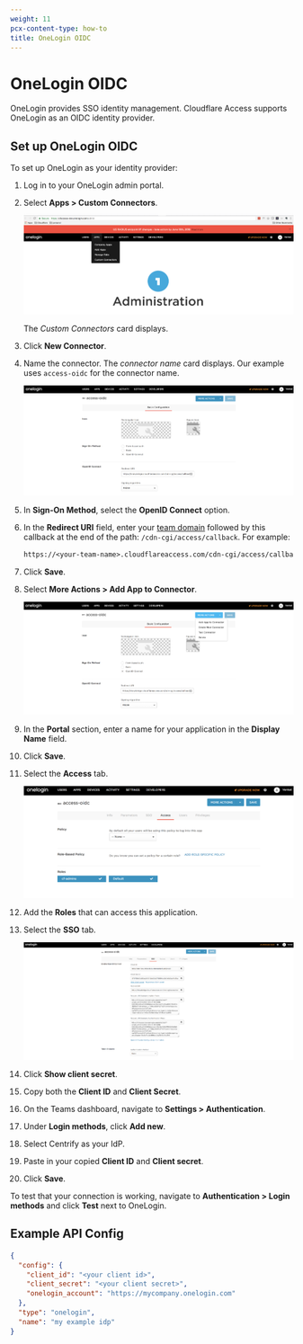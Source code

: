 ```yaml
---
weight: 11
pcx-content-type: how-to
title: OneLogin OIDC
---
```


# OneLogin OIDC

OneLogin provides SSO identity management. Cloudflare Access supports OneLogin as an OIDC identity provider.

## Set up OneLogin OIDC

To set up OneLogin as your identity provider:

1. Log in to your OneLogin admin portal.
1. Select **Apps > Custom Connectors**.

   ![OneLogin OIDC](../../static/documentation/identity/onelogin/onelogin-oidc-1.png)

   The _Custom Connectors_ card displays.

1. Click **New Connector**.
1. Name the connector. The _connector name_ card displays. Our example uses `access-oidc` for the connector name.

   ![OneLogin OIDC Application Basic Configuration page](../../static/documentation/identity/onelogin/onelogin-oidc-3.png)

1. In **Sign-On Method**, select the **OpenID Connect** option.
1. In the **Redirect URI** field, enter your [team domain](/glossary#team-domain) followed by this callback at the end of the path: `/cdn-cgi/access/callback`. For example:

   ```txt
   https://<your-team-name>.cloudflareaccess.com/cdn-cgi/access/callback
   ```

1. Click **Save**.
1. Select **More Actions > Add App to Connector**.

   ![OneLogin OIDC Application Basic Configuration page More Actions menu](../../static/documentation/identity/onelogin/onelogin-oidc-4.png)

1. In the **Portal** section, enter a name for your application in the **Display Name** field.
1. Click **Save**.
1. Select the **Access** tab.

   ![OneLogin OIDC Add Application Access page](../../static/documentation/identity/onelogin/onelogin-oidc-6.png)

1. Add the **Roles** that can access this application.
1. Select the **SSO** tab.

   ![OneLogin OIDC Add Application SSO page](../../static/documentation/identity/onelogin/onelogin-oidc-7.png)

1. Click **Show client secret**.

1. Copy both the **Client ID** and **Client Secret**.

1. On the Teams dashboard, navigate to **Settings > Authentication**.

1. Under **Login methods**, click **Add new**.

1. Select Centrify as your IdP.

1. Paste in your copied **Client ID** and **Client secret**.

1. Click **Save**.

To test that your connection is working, navigate to **Authentication > Login methods** and click **Test** next to OneLogin.

## Example API Config

```json
{
  "config": {
    "client_id": "<your client id>",
    "client_secret": "<your client secret>",
    "onelogin_account": "https://mycompany.onelogin.com"
  },
  "type": "onelogin",
  "name": "my example idp"
}
```